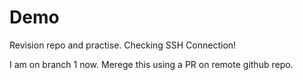 # Demo
Revision repo and practise. 
Checking SSH Connection!

I am on branch 1 now. 
Merege this using a PR on remote github repo.